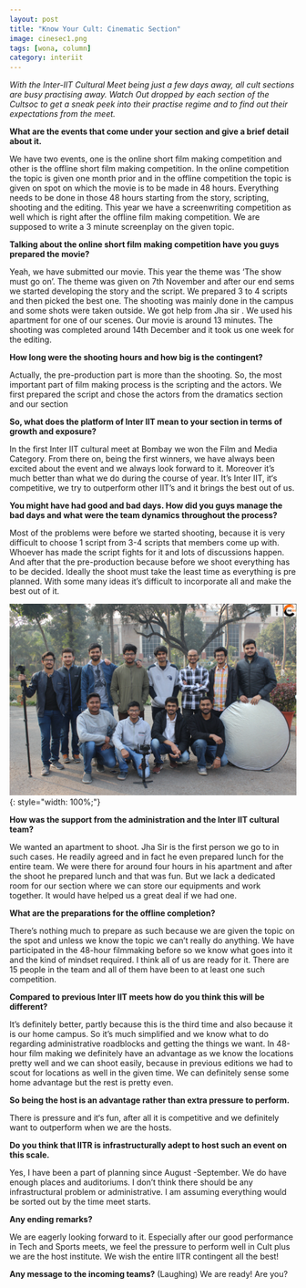 ```yaml
---
layout: post
title: "Know Your Cult: Cinematic Section"
image: cinesec1.png
tags: [wona, column]
category: interiit
---
```


_With the Inter-IIT Cultural Meet being just a few days away, all cult sections are busy practising away. Watch Out dropped by each section of the Cultsoc to get a sneak peek into their practise regime and to find out their expectations from the meet._

**What are the events that come under your section and give a brief detail about it.**

We have two events, one is the online short film making competition and other is the offline short film making competition. In the online competition the topic is given one month prior and in the offline competition the topic is given on spot on which the movie is to be made in 48 hours. Everything needs to be done in those 48 hours starting from the story, scripting, shooting and the editing. This year we have a screenwriting competition as well which is right after the offline film making competition. We are supposed to write a 3 minute screenplay on the given topic.

**Talking about the online short film making competition have you guys prepared the movie?**

Yeah, we have submitted our movie. This year the theme was ‘The show must go on’. The theme was given on 7th November and after our end sems we started developing the story and the script. We prepared 3 to 4 scripts and then picked the best one. The shooting was mainly done in the campus and some shots were taken outside. We got help from Jha sir . We used his apartment for one of our scenes. Our movie is around 13 minutes. The shooting was completed around 14th December and it took us one week for the editing.

**How long were the shooting hours and how big is the contingent?**

Actually, the pre-production part is more than the shooting. So, the most important part of film making process is the scripting and the actors. We first prepared the script and chose the actors from the dramatics section and our section

**So, what does the platform of Inter IIT mean to your section in terms of growth and exposure?**

In the first Inter IIT cultural meet at Bombay we won the Film and Media Category. From there on, being the first winners, we have always been excited about the event and we always look forward to it. Moreover it’s much better than what we do during the course of year. It’s Inter IIT, it‘s competitive, we try to outperform other IIT’s and it brings the best out of us.

**You might have had good and bad days. How did you guys manage the bad days and what were the team dynamics throughout the process?**

Most of the problems were before we started shooting, because it is very difficult to choose 1 script from 3-4 scripts that members come up with. Whoever has made the script fights for it and lots of discussions happen. And after that the pre-production because before we shoot everything has to be decided. Ideally the shoot must take the least time as everything is pre planned. With some many ideas it’s difficult to incorporate all and make the best out of it.

![The team](/images/posts/cinesec2.png){: style="width: 100%;"}

**How was the support from the administration and the Inter IIT cultural team?**

We wanted an apartment to shoot. Jha Sir is the first person we go to in such cases. He readily agreed and in fact he even prepared lunch for the entire team. We were there for around four hours in his apartment and after the shoot he prepared lunch and that was fun. But we lack a dedicated room for our section where we can store our equipments and work together. It would have helped us a great deal if we had one.

**What are the preparations for the offline completion?**

There’s nothing much to prepare as such because we are given the topic on the spot and unless we know the topic we can’t really do anything. We have participated in the 48-hour filmmaking before so we know what goes into it and the kind of mindset required. I think all of us are ready for it. There are 15 people in the team and all of them have been to at least one such competition.

**Compared to previous Inter IIT meets how do you think this will be different?**

It’s definitely better, partly because this is the third time and also because it is our home campus. So it’s much simplified and we know what to do regarding administrative roadblocks and getting the things we want. In 48-hour film making we definitely have an advantage as we know the locations pretty well and we can shoot easily, because in previous editions we had to scout for locations as well in the given time. We can definitely sense some home advantage but the rest is pretty even.

**So being the host is an advantage rather than extra pressure to perform.**

There is pressure and it‘s fun, after all it is competitive and we definitely want to outperform when we are the hosts.

**Do you think that IITR is infrastructurally adept to host such an event on this scale.**

Yes, I have been a part of planning since August -September. We do have enough places and auditoriums. I don’t think there should be any infrastructural problem or administrative. I am assuming everything would be sorted out by the time meet starts.

**Any ending remarks?**

We are eagerly looking forward to it. Especially after our good performance in Tech and Sports meets, we feel the pressure to perform well in Cult plus we are the host institute. We wish the entire IITR contingent all the best!

**Any message to the incoming teams?**
(Laughing) We are ready! Are you?
